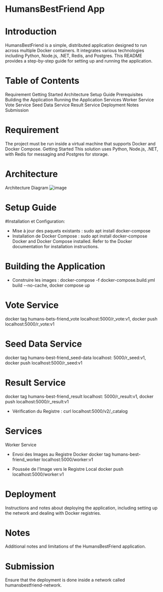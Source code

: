 

#                                                                          HumansBestFriend App

# Introduction
HumansBestFriend is a simple, distributed application designed to run across multiple Docker containers. It integrates various technologies including Python, Node.js, .NET, Redis, and Postgres. This README provides a step-by-step guide for setting up and running the application.

# Table of Contents
Requirement
Getting Started
Architecture
Setup Guide
Prerequisites
Building the Application
Running the Application
Services
Worker Service
Vote Service
Seed Data Service
Result Service
Deployment
Notes
Submission
# Requirement
The project must be run inside a virtual machine that supports Docker and Docker Compose.
Getting Started
This solution uses Python, Node.js, .NET, with Redis for messaging and Postgres for storage.

# Architecture
Architecture Diagram
![image](https://github.com/Karima-brb/Docker-Project/assets/115697807/9422a5f6-78a3-4499-8027-30717130776f)

# Setup Guide
#Installation et Configuration:
- Mise à jour des paquets existants : 
sudo apt install docker-compose
-  Installation de Docker Compose :
  sudo apt install docker-compose 
Docker and Docker Compose installed. Refer to the Docker documentation for installation instructions.

# Building the Application
- Construire les images :
docker-compose -f docker-compose.build.yml build --no-cache,
docker compose up

# Vote Service
docker tag humans-bets-friend_vote localhost:5000/r_vote:v1,
docker push localhost:5000/r_vote:v1


# Seed Data Service
docker tag humans-best-friend_seed-data localhost: 5000/r_seed:v1,
docker push localhost:5000/r_seed:v1


# Result Service
docker tag humans-best-friend_result localhost: 5000/r_result:v1,
docker push localhost:5000/r_result:v1

- Vérification du Registre :
curl localhost:5000/v2/_catalog 

# Services
Worker Service
- Envoi des Images au Registre Docker 
docker tag humans-best-friend_worker localhost:5000/worker:v1

- Poussée de l'Image vers le Registre Local 
docker push localhost:5000/worker:v1 

# Deployment
Instructions and notes about deploying the application, including setting up the network and dealing with Docker registries.

# Notes
Additional notes and limitations of the HumansBestFriend application.

# Submission
Ensure that the deployment is done inside a network called humansbestfriend-network.
